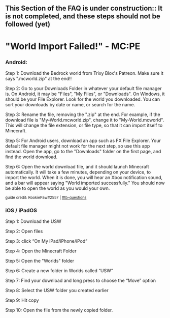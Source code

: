 ## This Section of the FAQ is under construction:: It is not completed, and these steps __should not__ be followed (yet)


# "World Import Failed!" - MC:PE


### Android: 


Step 1: Download the Bedrock world from Trixy Blox's Patreon. Make sure it says ".mcworld.zip" at the end!!

Step 2: Go to your Downloads Folder in whatever your default file manager is. On Android, it may be "Files", "My Files", or "Downloads". On Windows, it should be your File Explorer. Look for the world you downloaded. You can sort your downloads by date or name, or search for the name.

Step 3: Rename the file, removing the ".zip" at the end. For example, if the download file is "My-World.mcworld.zip", change it to "My-World.mcworld". This will change the file extension, or file type, so that it can import itself to Minecraft.

Step 5: For Android users, download an app such as FX File Explorer. Your default file manager might not work for the next step, so use this app instead. Open the app, go to the "Downloads" folder on the first page, and find the world download.

Step 6: Open the world download file, and it should launch Minecraft automatically. It will take a few minutes, depending on your device, to import the world. When it is done, you will hear an Xbox notification sound, and a bar will appear saying "World imported successfully." You should now be able to open the world as you would your own.
 
<sup>guide credit: RookiePaw#2557 | [#tb-questions](https://discord.gg/trixyblox)</sup>

### iOS / iPadOS


 
Step 1: Download the USW 

Step 2: Open files

Step 3: click “On My iPad/iPhone/iPod” 

Step 4: Open the Minecraft Folder 

Step 5: Open the "Worlds" folder

Step 6: Create a new folder in Worlds called “USW” 

Step 7: Find your download and long press to choose the “Move” option 

Step 8: Select the USW folder you created earlier

Step 9: Hit copy 

Step 10: Open the file from the newly copied folder.

